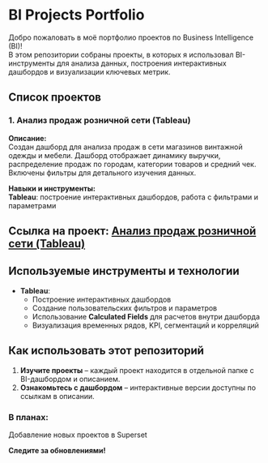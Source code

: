 #  BI Projects Portfolio  

Добро пожаловать в моё портфолио проектов по Business Intelligence (BI)!  
В этом репозитории собраны проекты, в которых я использовал BI-инструменты для анализа данных, построения интерактивных дашбордов и визуализации ключевых метрик.  

##  Список проектов  

### 1. **Анализ продаж розничной сети (Tableau)**  
**Описание:**  
Создан дашборд для анализа продаж в сети магазинов винтажной одежды и мебели. Дашборд отображает динамику выручки, распределение продаж по городам, категории товаров и средний чек. Включены фильтры для детального изучения данных.  

**Навыки и инструменты:**  
 **Tableau**: построение интерактивных дашбордов, работа с фильтрами и параметрами  
 
**Ссылка на проект**: 
[Анализ продаж розничной сети (Tableau)](https://github.com/Sklarone/data_analyst_portfolio/tree/main/BI_Projects/SecondHand_Sales_Overview)
---

##  Используемые инструменты и технологии  
- **Tableau**:
  - Построение интерактивных дашбордов  
  - Создание пользовательских фильтров и параметров  
  - Использование **Calculated Fields** для расчетов внутри дашборда 
  - Визуализация временных рядов, KPI, сегментаций и корреляций  


##  Как использовать этот репозиторий  
1. **Изучите проекты** – каждый проект находится в отдельной папке с BI-дашбордом и описанием.  
2. **Ознакомьтесь с дашбордом** – интерактивные версии доступны по ссылкам в описании.  

### В планах:  
Добавление новых проектов в Superset  


**Следите за обновлениями!**  

